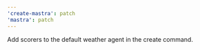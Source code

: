 ```yaml
---
'create-mastra': patch
'mastra': patch
---
```


Add scorers to the default weather agent in the create command.
